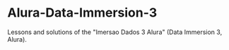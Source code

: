 # Alura-Data-Immersion-3
Lessons and solutions of the "Imersao Dados 3 Alura" (Data Immersion 3, Alura).
